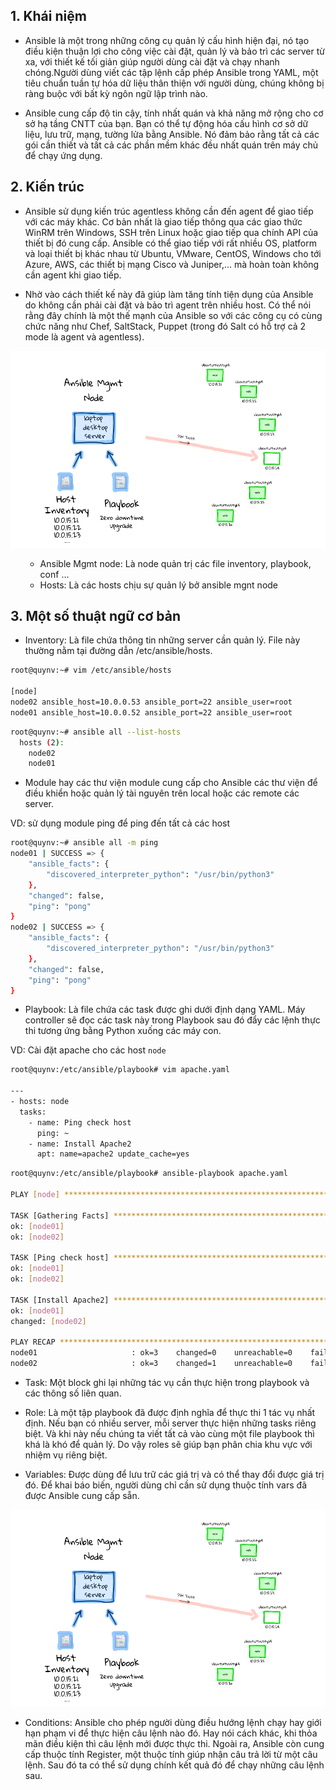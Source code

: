 ## 1. Khái niệm

- Ansible là một trong những công cụ quản lý cấu hình hiện đại, nó tạo điều kiện thuận lợi cho công việc cài đặt, quản lý và bảo trì các server từ xa, với thiết kế tối giản giúp người dùng cài đặt và chạy nhanh chóng.Người dùng viết các tập lệnh cấp phép Ansible trong YAML, một tiêu chuẩn tuần tự hóa dữ liệu thân thiện với người dùng, chúng không bị ràng buộc với bất kỳ ngôn ngữ lập trình nào.

- Ansible cung cấp độ tin cậy, tính nhất quán và khả năng mở rộng cho cơ sở hạ tầng CNTT của bạn. Bạn có thể tự động hóa cấu hình cơ sở dữ liệu, lưu trữ, mạng, tường lửa bằng Ansible. Nó đảm bảo rằng tất cả các gói cần thiết và tất cả các phần mềm khác đều nhất quán trên máy chủ để chạy ứng dụng.

## 2. Kiến trúc 
- Ansible sử dụng kiến trúc agentless không cần đến agent để giao tiếp với các máy khác. Cơ bản nhất là giao tiếp thông qua các giao thức WinRM trên Windows, SSH trên Linux hoặc giao tiếp qua chính API của thiết bị đó cung cấp.
Ansible có thể giao tiếp với rất nhiều OS, platform và loại thiết bị khác nhau từ Ubuntu, VMware, CentOS, Windows cho tới Azure, AWS, các thiết bị mạng Cisco và Juniper,… mà hoàn toàn không cần agent khi giao tiếp.

- Nhờ vào cách thiết kế này đã giúp làm tăng tính tiện dụng của Ansible do không cần phải cài đặt và bảo trì agent trên nhiều host. Có thể nói rằng đây chính là một thế mạnh của Ansible so với các công cụ có cùng chức năng như Chef, SaltStack, Puppet (trong đó Salt có hỗ trợ cả 2 mode là agent và agentless).

<img src= "https://github.com/lean15998/Ansible/blob/main/image/01.png" >

<ul>
    <ul>
        <li> Ansible Mgmt node: Là node quản trị các file inventory, playbook, conf ...
        <li> Hosts: Là các hosts chịu sự quản lý bở ansible mgnt node 
    </ul>
</ul>
    
## 3. Một số thuật ngữ cơ bản

- Inventory: Là file chứa thông tin những server cần quản lý. File này thường nằm tại đường dẫn /etc/ansible/hosts.

```sh
root@quynv:~# vim /etc/ansible/hosts 

[node]
node02 ansible_host=10.0.0.53 ansible_port=22 ansible_user=root
node01 ansible_host=10.0.0.52 ansible_port=22 ansible_user=root

````
```sh
root@quynv:~# ansible all --list-hosts
  hosts (2):
    node02
    node01
```
- Module hay các thư viện module cung cấp cho Ansible các thư viện để điều khiển hoặc quản lý tài nguyên trên local hoặc các remote các server.

VD: sử dụng module ping để ping đến tất cả các host

```sh
root@quynv:~# ansible all -m ping
node01 | SUCCESS => {
    "ansible_facts": {
        "discovered_interpreter_python": "/usr/bin/python3"
    },
    "changed": false,
    "ping": "pong"
}
node02 | SUCCESS => {
    "ansible_facts": {
        "discovered_interpreter_python": "/usr/bin/python3"
    },
    "changed": false,
    "ping": "pong"
}
```
- Playbook: Là file chứa các task được ghi dưới định dạng YAML. Máy controller sẽ đọc các task này trong Playbook sau đó đẩy các lệnh thực thi tương ứng bằng Python xuống các máy con.

VD: Cài đặt apache cho các host `node`

```sh
root@quynv:/etc/ansible/playbook# vim apache.yaml 

---
- hosts: node
  tasks: 
    - name: Ping check host
      ping: ~
    - name: Install Apache2
      apt: name=apache2 update_cache=yes
```      
```sh
root@quynv:/etc/ansible/playbook# ansible-playbook apache.yaml

PLAY [node] **************************************************************************************************************************************************************

TASK [Gathering Facts] ***************************************************************************************************************************************************
ok: [node01]
ok: [node02]

TASK [Ping check host] ***************************************************************************************************************************************************
ok: [node01]
ok: [node02]

TASK [Install Apache2] ***************************************************************************************************************************************************
ok: [node01]
changed: [node02]

PLAY RECAP ***************************************************************************************************************************************************************
node01                     : ok=3    changed=0    unreachable=0    failed=0    skipped=0    rescued=0    ignored=0   
node02                     : ok=3    changed=1    unreachable=0    failed=0    skipped=0    rescued=0    ignored=0   
```
- Task: Một block ghi lại những tác vụ cần thực hiện trong playbook và các thông số liên quan.

- Role: Là một tập playbook đã được định nghĩa để thực thi 1 tác vụ nhất định. Nếu bạn có nhiều server, mỗi server thực hiện những tasks riêng biệt. Và khi này nếu chúng ta viết tất cả vào cùng một file playbook thì khá là khó để quản lý. Do vậy roles sẽ giúp bạn phân chia khu vực với nhiệm vụ riêng biệt.

- Variables: Được dùng để lưu trữ các giá trị và có thể thay đổi được giá trị đó. Để khai báo biến, người dùng chỉ cần sử dụng thuộc tính vars đã được Ansible cung cấp sẵn.

<img src= "https://github.com/lean15998/Ansible/blob/main/image/01.png" >

- Conditions: Ansible cho phép người dùng điều hướng lệnh chạy hay giới hạn phạm vi để thực hiện câu lệnh nào đó. Hay nói cách khác, khi thỏa mãn điều kiện thì câu lệnh mới được thực thi. Ngoài ra, Ansible còn cung cấp thuộc tính Register, một thuộc tính giúp nhận câu trả lời từ một câu lệnh. Sau đó ta có thể sử dụng chính kết quả đó để chạy những câu lệnh sau.










